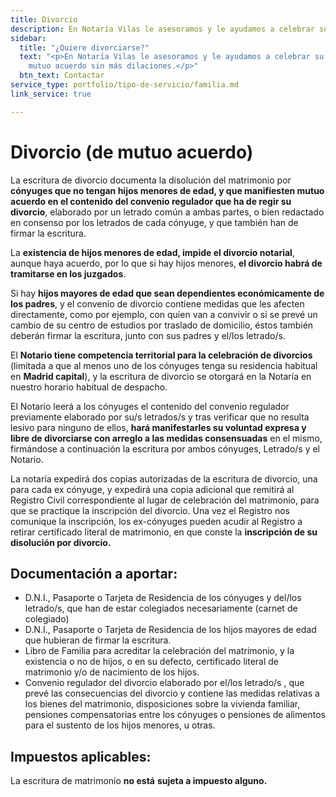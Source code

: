 ```yaml
---
title: Divorcio
description: En Notaría Vilas le asesoramos y le ayudamos a celebrar su divorcio de mutuo acuerdo sin más dilaciones.
sidebar:
  title: "¿Quiere divorciarse?"
  text: "<p>En Notaría Vilas le asesoramos y le ayudamos a celebrar su divorcio de
    mutuo acuerdo sin más dilaciones.</p>"
  btn_text: Contactar
service_type: portfolio/tipo-de-servicio/familia.md
link_service: true

---
```

# **Divorcio (de mutuo acuerdo)**

La escritura de divorcio documenta la disolución del matrimonio por **cónyuges que no tengan hijos menores de edad, y que manifiesten mutuo acuerdo en el contenido del convenio regulador que ha de regir su divorcio**, elaborado por un letrado común a ambas partes, o bien redactado en consenso por los letrados de cada cónyuge, y que también han de firmar la escritura.

La **existencia de hijos menores de edad, impide el divorcio notarial**, aunque haya acuerdo, por lo que si hay hijos menores, **el divorcio habrá de tramitarse en los juzgados**.

Si hay **hijos mayores de edad que sean dependientes económicamente de los padres**, y el convenio de divorcio contiene medidas que les afecten directamente, como por ejemplo, con quien van a convivir o si se prevé un cambio de su centro de estudios por traslado de domicilio, éstos también deberán firmar la escritura, junto con sus padres y el/los letrado/s.

El **Notario tiene competencia territorial para la celebración de divorcios** (limitada a que al menos uno de los cónyuges tenga su residencia habitual en **Madrid capital**), y la escritura de divorcio se otorgará en la Notaría en nuestro horario habitual de despacho.

El Notario leerá a los cónyuges el contenido del convenio regulador previamente elaborado por su/s letrados/s y tras verificar que no resulta lesivo para ninguno de ellos, **hará manifestarles su voluntad expresa y libre de divorciarse con arreglo a las medidas consensuadas** en el mismo, firmándose a continuación la escritura por ambos cónyuges, Letrado/s y el Notario.

La notaría expedirá dos copias autorizadas de la escritura de divorcio, una para cada ex cónyuge, y expedirá una copia adicional que remitirá al Registro Civil correspondiente al lugar de celebración del matrimonio, para que se practique la inscripción del divorcio. Una vez el Registro nos comunique la inscripción, los ex-cónyuges pueden acudir al Registro a retirar certificado literal de matrimonio, en que conste la **inscripción de su disolución por divorcio.**

## **Documentación a aportar:**

* D.N.I., Pasaporte o Tarjeta de Residencia de los cónyuges y del/los letrado/s, que han de estar colegiados necesariamente (carnet de colegiado)
* D.N.I., Pasaporte o Tarjeta de Residencia de los hijos mayores de edad que hubieran de firmar la escritura.
* Libro de Familia para acreditar la celebración del matrimonio, y la existencia o no de hijos, o en su defecto, certificado literal de matrimonio y/o de nacimiento de los hijos.
* Convenio regulador del divorcio elaborado por el/los letrado/s , que prevé las consecuencias del divorcio y contiene las medidas relativas a los bienes del matrimonio, disposiciones sobre la vivienda familiar, pensiones compensatorias entre los cónyuges o pensiones de alimentos para el sustento de los hijos menores, u otras.

## **Impuestos aplicables**:

La escritura de matrimonio **no está** **sujeta a impuesto alguno.**